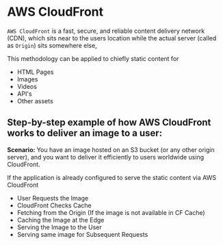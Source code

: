 # AWS CloudFront

`AWS CloudFront` is a fast, secure, and reliable content delivery network (CDN), which sits near to the users location while the actual server (called as `Origin`) sits somewhere else,

This methodology can be applied to chiefly static content for

- HTML Pages
- Images
- Videos
- API's
- Other assets

## Step-by-step example of how AWS CloudFront works to deliver an image to a user:

**Scenario:**
You have an image hosted on an S3 bucket (or any other origin server), and you want to deliver it efficiently to users worldwide using CloudFront.

If the application is already configured to serve the static content via AWS CloudFront

- User Requests the Image
- CloudFront Checks Cache
- Fetching from the Origin (If the image is not available in CF Cache)
- Caching the Image at the Edge
- Serving the Image to the User
- Serving same image for Subsequent Requests

